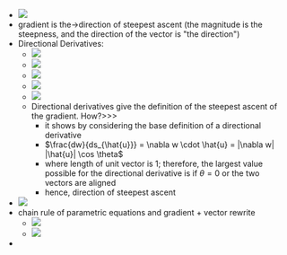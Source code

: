 - ![](https://remnote-user-data.s3.amazonaws.com/OdWsWHIXLWJtKPdSJkEd7CMF7-gc5NIykqoDUJKhRxyLay-qecAUzBFdPcJVz-EegQznaQznaWJ1xIdisl2xclSW5eFuSNerdY0fPmhH2RZiW0k6511z_GEET2zOfFqb.png) 
- gradient is the→direction of steepest ascent (the magnitude is the steepness, and the direction of the vector is "the direction")
- Directional Derivatives:
    - ![](https://remnote-user-data.s3.amazonaws.com/NYu7MIQjgp-dWG4Gts6_4SmrPzn42VnYmnLz0EjyT7We_jmuT15VmgactJnzUhW_wgsPaUGgGUZzeiYQyviO0TApWnq1tLiU8GLDm9QlyudqSXSm3ahs0l142rCOzZZS.png) 
    - ![](https://remnote-user-data.s3.amazonaws.com/I6jxUrOU_KNzllSod9wV4Q43QaYEV6CipFGgzk1m8IWDhxGuw90_izItJxvZKhw9CcRzsX6nJ6pnavVuatqnWYyz0hVsDsg2nu283-ubxHde9jRdbZ-Qm7hlsHATUD-p.png) 
    - ![](https://remnote-user-data.s3.amazonaws.com/Os0FbQQxHH9wcKMIKHBKveylqzGg_tvk7juqkkHmDKHvuRvuc4t5fMfMZZYM0x5kjaV9AczIAb0D_Dnvl7CMrRqLcHtNoPC5ovGc8H-OVZMO4pLNr3KIUzOYTfGndmix.png) 
    - ![](https://remnote-user-data.s3.amazonaws.com/9tRQ7xJ1hESzeSO9WwKQXXUwuLVmGMztsBovtTVyDcUUCTK-HLl7vvSPjiAMk9t3H6ogRZ6U-fkEj78xHNKx4jUvZpaDFtMqRBREa12AUrYVVQAtGQsoeoWjNRUPWx0U.png) 
    - ![](https://remnote-user-data.s3.amazonaws.com/JCWK7O-9aTnjTePcyhf32YOUFbFL_-5TNEbLvQ44iZ94y1WdXTIs3ec83XziaI6BNDF_MyVq0j6RhDbSeRw7LpFZ0OBb9MuAu6rr4Y8VLMZPMsn5iCML3PiGbQfgX_T6.png) 
    - Directional derivatives give the definition of the steepest ascent of the gradient. How?>>>
        - it shows by considering the base definition of a directional derivative
        - $\frac{dw}{ds_{\hat{u}}} = \nabla w \cdot \hat{u} = |\nabla w| |\hat{u}| \cos \theta$
        - where length of unit vector is 1; therefore, the largest value possible for the directional derivative is if $\theta = 0$ or the two vectors are aligned
        - hence, direction of steepest ascent
- ![](https://remnote-user-data.s3.amazonaws.com/Uwo3NlvmU38GNpQYWoxVlfYs1cuLjuqb50kJbKeKMTXmysRHwJCI756XcgLtJNDnun7yTCEIhbWPKsjFJmsZFUR6-yf2YObl62rzuckjp2nlBFjIccrU_jSoa-THXOOg.png) 
- chain rule of parametric equations and gradient + vector rewrite
    - ![](https://remnote-user-data.s3.amazonaws.com/N8f1oVsiD9x5zes13l9rPjbrQcPKu4AZ78imHXgyQYrJnoUazCCF72HHWHJWrTDKmaXCYKNMLZtinwtl-bpOeyN6aIrVj3ESq_a0V2Gf0R-Krbft11wZ8z2gLYS2KUWo.png) 
    - ![](https://remnote-user-data.s3.amazonaws.com/qnrX49CaKvmKAOw5720mt6v6vdfkx_XCHpIyQtfCgUpJDFpuMnk5Z7LR5s3CNV895TcVsh60546tO_6O5eOpFpxcjTD8krLywX5jaEPlPSqvk0zhDLrYhjvSzmpC36Cg.png) 
- 

